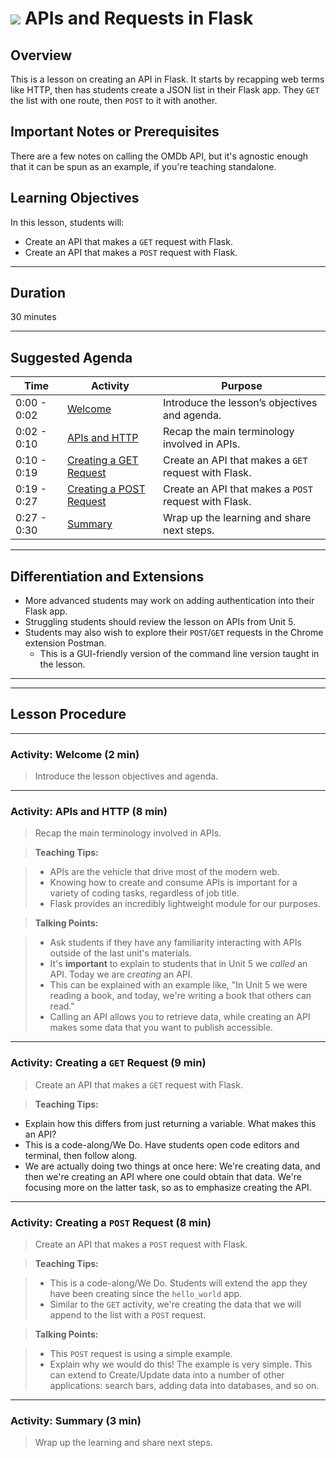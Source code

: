 <!---
Questions? Comments?
1. Log an issue to this repo to alert me of a problem.
2. Suggest an edit yourself by forking this repo, making edits, and submitting a pull request with your changes back to our master branch.
3. Hit me up on Slack at @Kevin.Coyle.
--->

# ![](https://ga-dash.s3.amazonaws.com/production/assets/logo-9f88ae6c9c3871690e33280fcf557f33.png) APIs and Requests in Flask

## Overview
This is a lesson on creating an API in Flask. It starts by recapping web terms like HTTP, then has students create a JSON list in their Flask app. They `GET` the list with one route, then `POST` to it with another.


## Important Notes or Prerequisites
There are a few notes on calling the OMDb API, but it's agnostic enough that it can be spun as an example, if you're teaching standalone.

## Learning Objectives
In this lesson, students will:
- Create an API that makes a `GET` request with Flask.
- Create an API that makes a `POST` request with Flask.

---

## Duration
30 minutes

---

## Suggested Agenda


| Time | Activity | Purpose |
| --- | --- | --- |
| 0:00 - 0:02 | [Welcome](#activity-welcome-2-min) | Introduce the lesson’s objectives and agenda.|
| 0:02 - 0:10 | [APIs and HTTP](#activity-apis-and-http-8-min) | Recap the main terminology involved in APIs. |
| 0:10 - 0:19 | [Creating a GET Request](#activity-creating-a-get-request-9-min)| Create an API that makes a `GET` request with Flask. |
| 0:19 - 0:27 |  [Creating a POST Request](#activity-creating-a-post-request-8-min)| Create an API that makes a `POST` request with Flask. |
| 0:27 - 0:30  | [Summary](#activity-summary-3-min) | Wrap up the learning and share next steps. |
---

## Differentiation and Extensions
- More advanced students may work on adding authentication into their Flask app.
- Struggling students should review the lesson on APIs from Unit 5.
- Students may also wish to explore their `POST`/`GET` requests in the Chrome extension Postman.
  - This is a GUI-friendly version of the command line version taught in the lesson.

---
---

## Lesson Procedure
<!--- This section outlines the lesson plan with relevant sections and subsections, providing both the total time required as well as suggestions for timing in each subsection. --->

---

### Activity: Welcome (2 min)
> Introduce the lesson objectives and agenda.

---

### Activity: APIs and HTTP (8 min)
> Recap the main terminology involved in APIs.

> **Teaching Tips:**

> - APIs are the vehicle that drive most of the modern web.
> - Knowing how to create and consume APIs is important for a variety of coding tasks, regardless of job title.
> - Flask provides an incredibly lightweight module for our purposes.

>  **Talking Points:**

> - Ask students if they have any familiarity interacting with APIs outside of the last unit's materials.
> - It's **important** to explain to students that in Unit 5 we *called* an API. Today we are *creating* an API.
>  - This can be explained with an example like, "In Unit 5 we were reading a book, and today, we're writing a book that others can read."
>  - Calling an API allows you to retrieve data, while creating an API makes some data that you want to publish accessible.


---

### Activity: Creating a `GET` Request (9 min)
> Create an API that makes a `GET` request with Flask.

> **Teaching Tips:**

- Explain how this differs from just returning a variable. What makes this an API?
- This is a code-along/We Do. Have students open code editors and terminal, then follow along.
- We are actually doing two things at once here: We're creating data, and then we're creating an API where one could obtain that data. We're focusing more on the latter task, so as to emphasize creating the API.

---

### Activity: Creating a `POST` Request (8 min)
> Create an API that makes a `POST` request with Flask.

>  **Teaching Tips:**

> - This is a code-along/We Do. Students will extend the app they have been creating since the `hello_world` app.
> - Similar to the `GET` activity, we're creating the data that we will append to the list with a `POST` request.

> **Talking Points:**

> - This `POST` request is using a simple example.
> - Explain why we would do this! The example is very simple. This can extend to Create/Update data into a number of other applications: search bars, adding data into databases, and so on.


---

### Activity: Summary (3 min)
> Wrap up the learning and share next steps.
